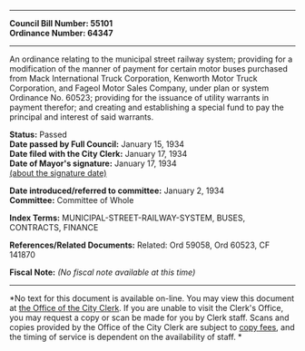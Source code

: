 * * * * *  
  
**Council Bill Number: [](#h0)[](#h2)55101**   
**Ordinance Number: 64347**  
  
* * * * *  
  
An ordinance relating to the municipal street railway system; providing for a modification of the manner of payment for certain motor buses purchased from Mack International Truck Corporation, Kenworth Motor Truck Corporation, and Fageol Motor Sales Company, under plan or system Ordinance No. 60523; providing for the issuance of utility warrants in payment therefor; and creating and establishing a special fund to pay the principal and interest of said warrants.  
  
**Status:** Passed   
**Date passed by Full Council:** January 15, 1934   
**Date filed with the City Clerk:** January 17, 1934   
**Date of Mayor's signature:** January 17, 1934   
[(about the signature date)](/~public/approvaldate.htm)   
  
  
**Date introduced/referred to committee:** January 2, 1934   
**Committee:** Committee of Whole   
  
**Index Terms:** MUNICIPAL-STREET-RAILWAY-SYSTEM, BUSES, CONTRACTS, FINANCE  
  
**References/Related Documents:** Related: Ord 59058, Ord 60523, CF 141870  
  
**Fiscal Note:** *(No fiscal note available at this time)*  
  
* * * * *  
  
*No text for this document is available on-line. You may view this document at [the Office of the City Clerk](http://www.seattle.gov/leg/clerk/contactUs.htm). If you are unable to visit the Clerk's Office, you may request a copy or scan be made for you by Clerk staff. Scans and copies provided by the Office of the City Clerk are subject to [copy fees](http://clerk.seattle.gov/~public/clerkfees.htm), and the timing of service is dependent on the availability of staff. *  
  
  
